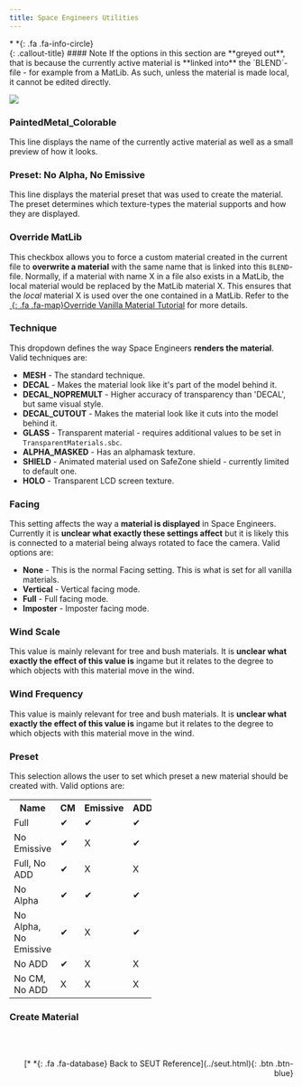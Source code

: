 ```yaml
---
title: Space Engineers Utilities
---
```


<div class="callout-block callout-info"><div class="icon-holder">*&nbsp;*{: .fa .fa-info-circle}
</div><div class="content">
{: .callout-title}
#### Note
If the options in this section are **greyed out**, that is because the currently active material is **linked into** the `BLEND`-file - for example from a MatLib. As such, unless the material is made local, it cannot be edited directly.
</div></div>

![](/modding-reference/assets/images/reference/seut/shader-editor-panel_1.png)

### PaintedMetal_Colorable
This line displays the name of the currently active material as well as a small preview of how it looks.

### Preset: No Alpha, No Emissive
This line displays the material preset that was used to create the material. The preset determines which texture-types the material supports and how they are displayed.

### Override MatLib
This checkbox allows you to force a custom material created in the current file to **overwrite a material** with the same name that is linked into this `BLEND`-file. Normally, if a material with name X in a file also exists in a MatLib, the local material would be replaced by the MatLib material X. This ensures that the *local* material X is used over the one contained in a MatLib. Refer to the [*&nbsp;*{: .fa .fa-map}Override Vanilla Material Tutorial]() for more details.

### Technique
This dropdown defines the way Space Engineers **renders the material**. Valid techniques are:

* **MESH** - The standard technique.
* **DECAL** - Makes the material look like it's part of the model behind it.
* **DECAL_NOPREMULT** - Higher accuracy of transparency than 'DECAL', but same visual style.
* **DECAL_CUTOUT** - Makes the material look like it cuts into the model behind it.
* **GLASS** - Transparent material - requires additional values to be set in `TransparentMaterials.sbc`.
* **ALPHA_MASKED** - Has an alphamask texture.
* **SHIELD** - Animated material used on SafeZone shield - currently limited to default one.
* **HOLO** - Transparent LCD screen texture.

### Facing
This setting affects the way a **material is displayed** in Space Engineers. Currently it is **unclear what exactly these settings affect** but it is likely this is connected to a material being always rotated to face the camera. Valid options are:

* **None** - This is the normal Facing setting. This is what is set for all vanilla materials.
* **Vertical** - Vertical facing mode.
* **Full** - Full facing mode.
* **Imposter** - Imposter facing mode.

### Wind Scale
This value is mainly relevant for tree and bush materials. It is **unclear what exactly the effect of this value is** ingame but it relates to the degree to which objects with this material move in the wind.

### Wind Frequency
This value is mainly relevant for tree and bush materials. It is **unclear what exactly the effect of this value is** ingame but it relates to the degree to which objects with this material move in the wind.

### Preset
This selection allows the user to set which preset a new material should be created with. Valid options are:

<table style="width:50%;border:1px">
  <tr>
    <th>Name</th>
    <th>CM</th>
    <th>Emissive</th>
    <th>ADD</th>
    <th>NG</th>
    <th>Alpha</th>
  </tr>
  <tr>
    <td>Full</td>
    <td>✔</td>
    <td>✔</td>
    <td>✔</td>
    <td>✔</td>
    <td>✔</td>
  </tr>
  <tr>
    <td>No Emissive</td>
    <td>✔</td>
    <td>X</td>
    <td>✔</td>
    <td>✔</td>
    <td>✔</td>
  </tr>
  <tr>
    <td>Full, No ADD</td>
    <td>✔</td>
    <td>X</td>
    <td>X</td>
    <td>✔</td>
    <td>✔</td>
  </tr>
  <tr>
    <td>No Alpha</td>
    <td>✔</td>
    <td>✔</td>
    <td>✔</td>
    <td>✔</td>
    <td>X</td>
  </tr>
  <tr>
    <td>No Alpha, No Emissive</td>
    <td>✔</td>
    <td>X</td>
    <td>✔</td>
    <td>✔</td>
    <td>X</td>
  </tr>
  <tr>
    <td>No ADD</td>
    <td>✔</td>
    <td>X</td>
    <td>X</td>
    <td>✔</td>
    <td>X</td>
  </tr>
  <tr>
    <td>No CM, No ADD</td>
    <td>X</td>
    <td>X</td>
    <td>X</td>
    <td>✔</td>
    <td>✔</td>
  </tr>
</table>

### Create Material


<br><br/>
<p style="text-align:right">[*&nbsp;*{: .fa .fa-database} Back to SEUT Reference](../seut.html){: .btn .btn-blue}</p>
